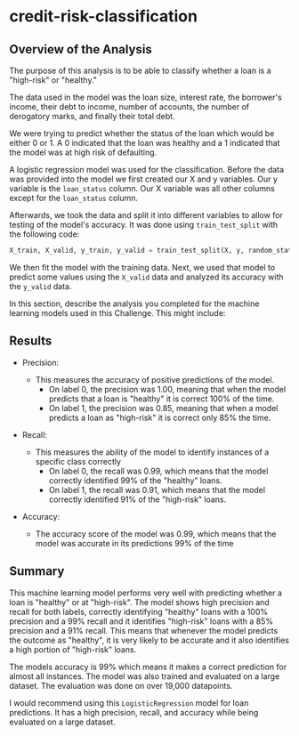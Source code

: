 # credit-risk-classification

## Overview of the Analysis

The purpose of this analysis is to be able to classify whether a loan is a "high-risk" or "healthy."

The data used in the model was the loan size, interest rate, the borrower's income, their debt to income, number of accounts, the number of derogatory marks, and finally their total debt.

We were trying to predict whether the status of the loan which would be either 0 or 1. A 0 indicated that the loan was healthy and a 1 indicated that the model was at high risk of defaulting.

A logistic regression model was used for the classification. Before the data was provided into the model we first created our X and y variables. Our y variable is the ```loan_status``` column.
Our X variable was all other columns except for the ```loan_status``` column.

Afterwards, we took the data and split it into different variables to allow for testing of the model's accuracy. It was done using ```train_test_split``` with the following code:

```python
X_train, X_valid, y_train, y_valid = train_test_split(X, y, random_state=1)
```

We then fit the model with the training data. Next, we used that model to predict some values using the ```X_valid``` data and analyzed its accuracy with the ```y_valid``` data.

In this section, describe the analysis you completed for the machine learning models used in this Challenge. This might include:

## Results

* Precision:
  * This measures the accuracy of positive predictions of the model.
    * On label 0, the precision was 1.00, meaning that when the model predicts that a loan is "healthy" it is correct 100% of the time.
    * On label 1, the precision was 0.85, meaning that when a model predicts a loan as "high-risk" it is correct only 85% the time.



* Recall:
  * This measures the ability of the model to identify instances of a specific class correctly
    * On label 0, the recall was 0.99, which means that the model correctly identified 99% of the "healthy" loans.
    * On label 1, the recall was 0.91, which means that the model correctly identified 91% of the "high-risk" loans.



* Accuracy:
  * The accuracy score of the model was 0.99, which means that the model was accurate in its predictions 99% of the time

## Summary

This machine learning model performs very well with predicting whether a loan is "healthy" or at "high-risk".
The model shows high precision and recall for both labels, correctly identifying "healthy" loans with a 100% precision and a 99% recall
and it identifies "high-risk" loans with a 85% precision and a 91% recall. This means
that whenever the model predicts the outcome as "healthy", it is very likely to be accurate and it
also identifies a high portion of "high-risk" loans.

The models accuracy is 99% which means it makes a correct prediction for almost all instances. The model was also
trained and evaluated on a large dataset. The evaluation was done on over 19,000 datapoints.

I would recommend using this ```LogisticRegression``` model for loan predictions. It has a high
precision, recall, and accuracy while being evaluated on a large dataset.